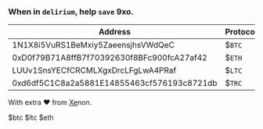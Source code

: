 ### When in `delirium`, help `save` 9xo.


|Address|Protocol|
|----|----|
|1N1X8i5VuRS1BeMxiy5ZaeensjhsVWdQeC|$`BTC`|
|0xD0f79B71A8ffB7f70392630f8BFc900fcA27af42|$`ETH`|
|LUUv1SnsYECfCRCMLXgxDrcLFgLwA4PRaf|$`LTC`|
|0xd6df5C1C8a2a5881E14855463cf576193c8721db|$`TRC`|

With extra ❤️ from [Xe](https://2by.me)non.


$btc 
$ltc 
$eth 
